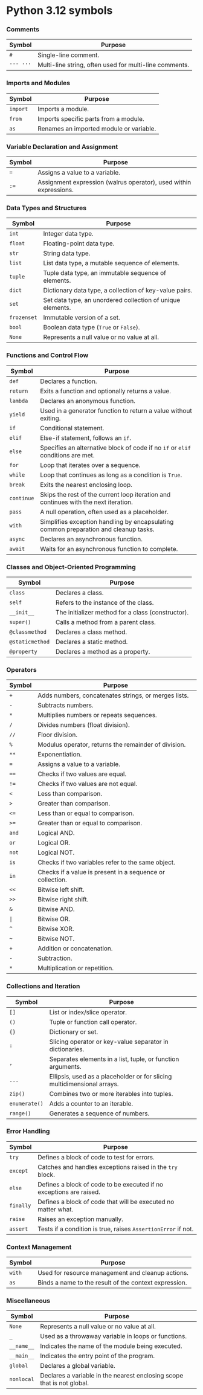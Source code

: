 # Python 3.12 symbols

### **Comments**

| **Symbol** | **Purpose**               |
|------------|---------------------------|
| `#`        | Single-line comment.       |
| `''' '''`  | Multi-line string, often used for multi-line comments.        |

### **Imports and Modules**

| **Symbol** | **Purpose**                                          |
|------------|------------------------------------------------------|
| `import`   | Imports a module.                                    |
| `from`     | Imports specific parts from a module.                |
| `as`       | Renames an imported module or variable.              |

### **Variable Declaration and Assignment**

| **Symbol** | **Purpose**                                       |
|------------|---------------------------------------------------|
| `=`        | Assigns a value to a variable.                    |
| `:=`       | Assignment expression (walrus operator), used within expressions. |

### **Data Types and Structures**

| **Symbol** | **Purpose**                                         |
|------------|-----------------------------------------------------|
| `int`      | Integer data type.                                  |
| `float`    | Floating-point data type.                           |
| `str`      | String data type.                                   |
| `list`     | List data type, a mutable sequence of elements.     |
| `tuple`    | Tuple data type, an immutable sequence of elements. |
| `dict`     | Dictionary data type, a collection of key-value pairs. |
| `set`      | Set data type, an unordered collection of unique elements. |
| `frozenset`| Immutable version of a set.                        |
| `bool`     | Boolean data type (`True` or `False`).              |
| `None`     | Represents a null value or no value at all.         |

### **Functions and Control Flow**

| **Symbol**  | **Purpose**                                                      |
|-------------|------------------------------------------------------------------|
| `def`       | Declares a function.                                             |
| `return`    | Exits a function and optionally returns a value.                 |
| `lambda`    | Declares an anonymous function.                                  |
| `yield`     | Used in a generator function to return a value without exiting.  |
| `if`        | Conditional statement.                                           |
| `elif`      | Else-if statement, follows an `if`.                              |
| `else`      | Specifies an alternative block of code if no `if` or `elif` conditions are met. |
| `for`       | Loop that iterates over a sequence.                              |
| `while`     | Loop that continues as long as a condition is `True`.            |
| `break`     | Exits the nearest enclosing loop.                                |
| `continue`  | Skips the rest of the current loop iteration and continues with the next iteration. |
| `pass`      | A null operation, often used as a placeholder.                   |
| `with`      | Simplifies exception handling by encapsulating common preparation and cleanup tasks. |
| `async`     | Declares an asynchronous function.                               |
| `await`     | Waits for an asynchronous function to complete.                  |

### **Classes and Object-Oriented Programming**

| **Symbol**  | **Purpose**                                               |
|-------------|-----------------------------------------------------------|
| `class`     | Declares a class.                                          |
| `self`      | Refers to the instance of the class.                       |
| `__init__`  | The initializer method for a class (constructor).          |
| `super()`   | Calls a method from a parent class.                        |
| `@classmethod` | Declares a class method.                                |
| `@staticmethod` | Declares a static method.                              |
| `@property` | Declares a method as a property.                           |

### **Operators**

| **Symbol**  | **Purpose**                                         |
|-------------|-----------------------------------------------------|
| `+`         | Adds numbers, concatenates strings, or merges lists.|
| `-`         | Subtracts numbers.                                  |
| `*`         | Multiplies numbers or repeats sequences.            |
| `/`         | Divides numbers (float division).                   |
| `//`        | Floor division.                                     |
| `%`         | Modulus operator, returns the remainder of division.|
| `**`        | Exponentiation.                                     |
| `=`         | Assigns a value to a variable.                      |
| `==`        | Checks if two values are equal.                     |
| `!=`        | Checks if two values are not equal.                 |
| `<`         | Less than comparison.                               |
| `>`         | Greater than comparison.                            |
| `<=`        | Less than or equal to comparison.                   |
| `>=`        | Greater than or equal to comparison.                |
| `and`       | Logical AND.                                        |
| `or`        | Logical OR.                                         |
| `not`       | Logical NOT.                                        |
| `is`        | Checks if two variables refer to the same object.   |
| `in`        | Checks if a value is present in a sequence or collection. |
| `<<`        | Bitwise left shift.                                 |
| `>>`        | Bitwise right shift.                                |
| `&`         | Bitwise AND.                                        |
| `\|`        | Bitwise OR.                                         |
| `^`         | Bitwise XOR.                                        |
| `~`         | Bitwise NOT.                                        |
| `+`         | Addition or concatenation.                          |
| `-`         | Subtraction.                                        |
| `*`         | Multiplication or repetition.                       |

### **Collections and Iteration**

| **Symbol** | **Purpose**                                               |
|------------|-----------------------------------------------------------|
| `[]`       | List or index/slice operator.                             |
| `()`       | Tuple or function call operator.                          |
| `{}`       | Dictionary or set.                                        |
| `:`        | Slicing operator or key-value separator in dictionaries.  |
| `,`        | Separates elements in a list, tuple, or function arguments. |
| `...`      | Ellipsis, used as a placeholder or for slicing multidimensional arrays. |
| `zip()`    | Combines two or more iterables into tuples.               |
| `enumerate()` | Adds a counter to an iterable.                         |
| `range()`  | Generates a sequence of numbers.                          |

### **Error Handling**

| **Symbol**  | **Purpose**                                          |
|-------------|------------------------------------------------------|
| `try`       | Defines a block of code to test for errors.          |
| `except`    | Catches and handles exceptions raised in the `try` block. |
| `else`      | Defines a block of code to be executed if no exceptions are raised. |
| `finally`   | Defines a block of code that will be executed no matter what. |
| `raise`     | Raises an exception manually.                        |
| `assert`    | Tests if a condition is true, raises `AssertionError` if not. |

### **Context Management**

| **Symbol**  | **Purpose**                                     |
|-------------|-------------------------------------------------|
| `with`      | Used for resource management and cleanup actions. |
| `as`        | Binds a name to the result of the context expression. |

### **Miscellaneous**

| **Symbol** | **Purpose**                                      |
|------------|--------------------------------------------------|
| `None`     | Represents a null value or no value at all.      |
| `_`        | Used as a throwaway variable in loops or functions. |
| `__name__` | Indicates the name of the module being executed. |
| `__main__` | Indicates the entry point of the program.        |
| `global`   | Declares a global variable.                      |
| `nonlocal` | Declares a variable in the nearest enclosing scope that is not global. |
